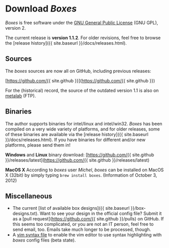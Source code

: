# Download *Boxes*

*Boxes* is free software under the <A TARGET="_blank" HREF="http://www.gnu.org/licenses/gpl-2.0.html#TOC1">GNU General Public License</A> (GNU GPL), version 2.

The current release is **version 1.1.2**. For older revisions, feel free to browse the [release history]({{ site.baseurl }}/docs/releases.html).


## Sources

The *boxes* sources are now all on GitHub, including previous releases:

[https://github.com/{{ site.github }}](https://github.com/{{ site.github }})

For the (historical) record, the source of the outdated version 1.1 is also on [metalab](ftp://metalab.unc.edu/pub/Linux/utils/text/boxes-1.1.src.tar.gz) (FTP).


## Binaries

The author supports binaries for intel/linux and intel/win32. *Boxes* has been compiled on a very wide variety of platforms, and for older releases, some of these binaries are available via the [release history]({{ site.baseurl }}/docs/releases.html). If you have binaries for different and/or new platforms, please send them in!

**Windows** and **Linux** binary download:
[https://github.com/{{ site.github }}/releases/latest](https://github.com/{{ site.github }}/releases/latest)

**MacOS X**
According to *boxes* user *Michel*, *boxes* can be installed on MacOS X (32bit) by simply typing `brew install boxes`. (Information of October 3, 2012) 


## Miscellaneous

  - The current [list of available box designs]({{ site.baseurl }}/box-designs.txt).
    Want to see your design in the official config file? Submit it as a [pull request](https://github.com/{{ site.github }}/pulls) on GitHub. If this seems too complicated, or you are not an IT person, feel free to send email, too. Emails take much longer to be processed, though.
  - A <A HREF="https://github.com/{{ site.github }}/issues/4" target="_blank">vim syntax
    file</A> to enable the vim editor to use syntax highlighting with *boxes* config files (beta state).
